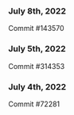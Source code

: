 ### July 8th, 2022

Commit #143570

### July 5th, 2022

Commit #314353


### July 4th, 2022

Commit #72281
